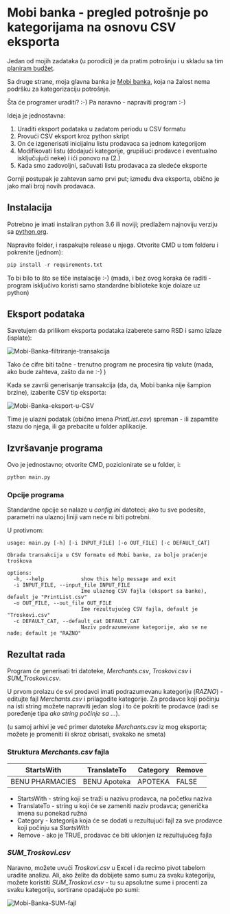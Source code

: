 # Mobi banka - pregled potrošnje po kategorijama na osnovu CSV eksporta

Jedan od mojih zadataka (u porodici) je da pratim potrošnju i u skladu sa tim [planiram budžet](https://www.vesic.org/blog/kucni-budzet-ili-plan-potrosnje-upravljanje-novcem/).

Sa druge strane, moja glavna banka je [Mobi banka](https://online.mobibanka.rs), koja na žalost nema podršku za
kategorizaciju potrošnje.

Šta će programer uraditi? :-) Pa naravno - napraviti program :-)

Ideja je jednostavna:

1. Uraditi eksport podataka u zadatom periodu u CSV formatu
2. Provući CSV eksport kroz python skript
3. On će izgenerisati inicijalnu listu prodavaca sa jednom kategorijom
4. Modifikovati listu (dodajući kategorije, grupišući prodavce i eventualno isključujući neke) i ići ponovo na (2.)
5. Kada smo zadovoljni, sačuvati listu prodavaca za sledeće eksporte

Gornji postupak je zahtevan samo prvi put; između dva eksporta, obično je jako mali broj novih prodavaca.

## Instalacija

Potrebno je imati instaliran python 3.6 ili noviji; predlažem najnoviju verziju sa [python.org](https://www.python.org/).

Napravite folder, i raspakujte release u njega. Otvorite CMD u tom folderu i pokrenite (jednom):

```python
pip install -r requirements.txt
```

To bi bilo to što se tiče instalacije :-) (mada, i bez ovog koraka će raditi - program isključivo koristi samo 
standardne biblioteke koje dolaze uz python)

## Eksport podataka

Savetujem da prilikom eksporta podataka izaberete samo RSD i samo izlaze (isplate):

![Mobi-Banka-filtriranje-transakcija](https://user-images.githubusercontent.com/17367063/212486892-31ee4d5d-b83c-4819-a5dd-c88d741bf248.jpg)

Tako će cifre biti tačne - trenutno program ne procesira tip valute (mada, ako bude zahteva, zašto da ne :-) )

Kada se završi generisanje transakcija (da, da, Mobi banka nije šampion brzine), izaberite CSV tip eksporta:

![Mobi-Banka-eksport-u-CSV](https://user-images.githubusercontent.com/17367063/212487052-8685040a-05d2-4e23-87bc-7448f36b111d.jpg)

Time je ulazni podatak (obično imena *PrintList.csv*) spreman - ili zapamtite stazu do njega, ili ga prebacite u folder aplikacije.

## Izvršavanje programa

Ovo je jednostavno; otvorite CMD, pozicionirate se u folder, i:
```python
python main.py
```
### Opcije programa

Standardne opcije se nalaze u *config.ini* datoteci; ako tu sve podesite, parametri na ulaznoj liniji vam neće ni biti potrebni.

U protivnom:

```
usage: main.py [-h] [-i INPUT_FILE] [-o OUT_FILE] [-c DEFAULT_CAT]

Obrada transakcija u CSV formatu od Mobi banke, za bolje praćenje troškova

options:
  -h, --help            show this help message and exit
  -i INPUT_FILE, --input_file INPUT_FILE
                        Ime ulaznog CSV fajla (eksport sa banke), default je "PrintList.csv"
  -o OUT_FILE, --out_file OUT_FILE
                        Ime rezultujućeg CSV fajla, default je "Troskovi.csv"
  -c DEFAULT_CAT, --default_cat DEFAULT_CAT
                        Naziv podrazumevane kategorije, ako se ne nađe; default je "RAZNO"
 ```
 ## Rezultat rada
 
 Program će generisati tri datoteke, *Merchants.csv*, *Troskovi.csv* i *SUM_Troskovi.csv*. 
 
 U prvom prolazu će svi prodavci imati podrazumevanu kategoriju (*RAZNO*) - editujte fajl *Merchants.csv* i 
 prilagodite kategorije. Za prodavce koji počinju na isti string možete napraviti jedan slog i to će pokriti te 
 prodavce (radi se poređenje tipa *ako string počinje sa ...*).

 (u samoj arhivi je već primer datoteke *Merchants.csv* iz mog eksporta; možete je promeniti ili skroz obrisati, 
 svakako ne smeta)
 
### Struktura *Merchants.csv* fajla

| StartsWith | TranslateTo  | Category | Remove |
|---|--------------|----------|--------|
| BENU PHARMACIES | BENU Apoteka | APOTEKA | FALSE  |

* StartsWith - string koji se traži u nazivu prodavca, na početku naziva
* TranslateTo - string u koji će se zameniti naziv prodavca; generička imena su ponekad ružna
* Category - kategorija koja će se dodati u rezultujući fajl za sve prodavce koji počinju sa *StartsWith*
* Remove - ako je TRUE, prodavac će biti uklonjen iz rezultujućeg fajla

### *SUM_Troskovi.csv*

Naravno, možete uvući *Troskovi.csv* u Excel i da recimo pivot tabelom uradite analizu. Ali, ako želite da
dobijete samo sumu za svaku kategoriju, možete koristiti *SUM_Troskovi.csv* - tu su apsolutne sume i procenti
za svaku kategoriju, sortirane opadajuće po sumi:

![Mobi-Banka-SUM-fajl](https://user-images.githubusercontent.com/17367063/212502172-b358a5d9-49ac-482f-81da-9b73b8331286.jpg)
